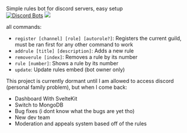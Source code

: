 Simple rules bot for discord servers, easy setup  
[![Discord Bots](https://top.gg/api/widget/943502294136291388.svg)](https://top.gg/bot/943502294136291388)
<a href="https://discordbotlist.com/bots/943502294136291388"><img src="https://discordbotlist.com/api/v1/bots/943502294136291388/widget"></a>

all commands:  
* `register [channel] [role] [autorole?]`: Registers the current guild, must be ran first for any other command to work  
* `addrule [title] [description]`: Adds a new rule  
* `removerule [index]`:  Removes a rule by its number  
* `rule [number]`:  Shows a rule by its number  
* `update`: Update rules embed (bot owner only)

This project is currently dormant until I am allowed to access discord (personal family problem), but when I come back:

* Dashboard With SvelteKit
* Switch to MongoDB
* Bug fixes (i dont know what the bugs are yet tho)
* New dev team
* Moderation and appeals system based off of the rules
